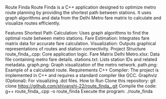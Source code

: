 Route Finda
Route Finda is a C++ application designed to optimize metro route planning by providing the shortest path between stations. It uses graph algorithms and data from the Delhi Metro fare matrix to calculate and visualize routes efficiently.

Features
Shortest Path Calculation: Uses graph algorithms to find the optimal route between metro stations.
Fare Estimation: Integrates fare matrix data for accurate fare calculation.
Visualization: Outputs graphical representations of routes and station connectivity.
Project Structure
route_finda_.cpp: Core application logic.
Fare Matrix Delhi Metro.xlsx: Data file containing metro fare details.
stations.txt: Lists station IDs and related metadata.
graph.png: Graph visualization of the metro network.
path.png: Example of a calculated route.
Requirements
C++ Compiler: The project is implemented in C++ and requires a standard compiler like GCC.
Graphviz (Optional): For visualizing .dot files.
How to Run
Clone this repository:
git clone https://github.com/shivanshi-22/route_finda_.git
Compile the code:
g++ route_finda_.cpp -o route_finda
Execute the program:
./route_finda
